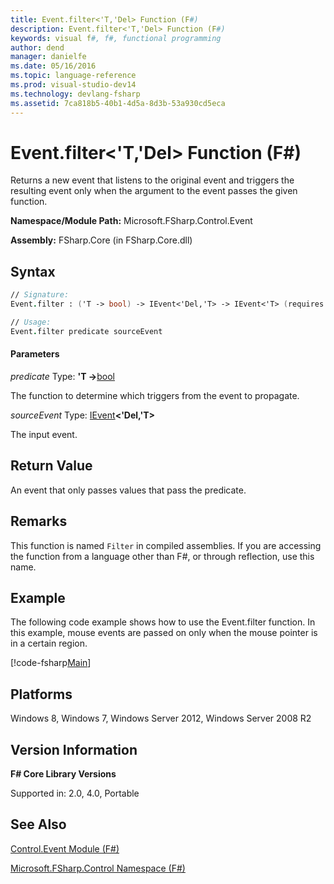 ```yaml
---
title: Event.filter<'T,'Del> Function (F#)
description: Event.filter<'T,'Del> Function (F#)
keywords: visual f#, f#, functional programming
author: dend
manager: danielfe
ms.date: 05/16/2016
ms.topic: language-reference
ms.prod: visual-studio-dev14
ms.technology: devlang-fsharp
ms.assetid: 7ca818b5-40b1-4d5a-8d3b-53a930cd5eca 
---
```


# Event.filter<'T,'Del> Function (F#)

Returns a new event that listens to the original event and triggers the resulting event only when the argument to the event passes the given function.

**Namespace/Module Path:** Microsoft.FSharp.Control.Event

**Assembly:** FSharp.Core (in FSharp.Core.dll)


## Syntax

```fsharp
// Signature:
Event.filter : ('T -> bool) -> IEvent<'Del,'T> -> IEvent<'T> (requires delegate)

// Usage:
Event.filter predicate sourceEvent
```

#### Parameters
*predicate*
Type: **'T -&gt;**[bool](https://msdn.microsoft.com/library/89c0cf9c-49ce-4207-a3be-555851a67dd5)


The function to determine which triggers from the event to propagate.


*sourceEvent*
Type: [IEvent](https://msdn.microsoft.com/library/8dbca0df-f8a1-40bd-8d50-aa26f6a8b862)**&lt;'Del,'T&gt;**


The input event.


## Return Value

An event that only passes values that pass the predicate.

## Remarks
This function is named `Filter` in compiled assemblies. If you are accessing the function from a language other than F#, or through reflection, use this name.

## Example

The following code example shows how to use the Event.filter function. In this example, mouse events are passed on only when the mouse pointer is in a certain region.

[!code-fsharp[Main](snippets/fsevents/snippet3.fs)]

## Platforms
Windows 8, Windows 7, Windows Server 2012, Windows Server 2008 R2


## Version Information
**F# Core Library Versions**

Supported in: 2.0, 4.0, Portable


## See Also
[Control.Event Module &#40;F&#35;&#41;](Control.Event-Module-%5BFSharp%5D.md)

[Microsoft.FSharp.Control Namespace &#40;F&#35;&#41;](Microsoft.FSharp.Control-Namespace-%5BFSharp%5D.md)